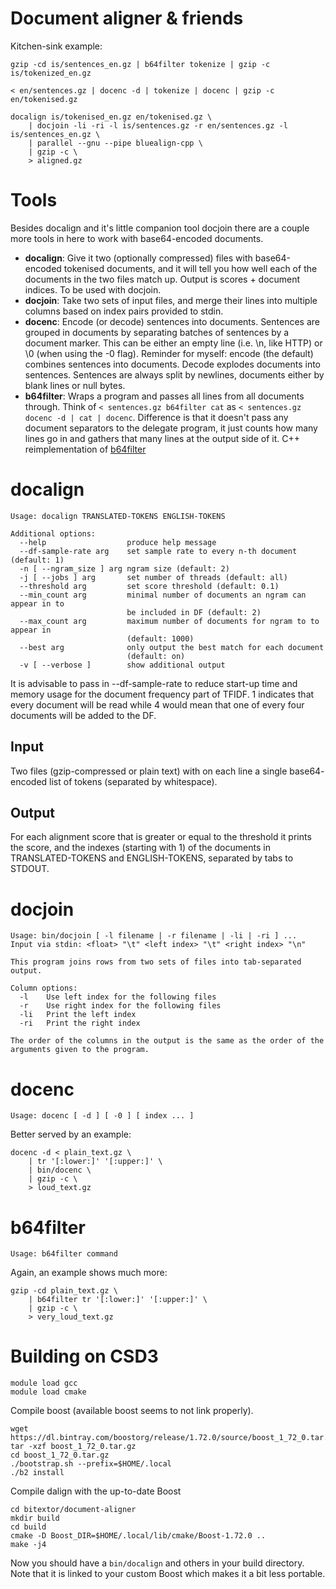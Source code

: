 # Document aligner & friends

Kitchen-sink example:
```
gzip -cd is/sentences_en.gz | b64filter tokenize | gzip -c is/tokenized_en.gz

< en/sentences.gz | docenc -d | tokenize | docenc | gzip -c en/tokenised.gz

docalign is/tokenised_en.gz en/tokenised.gz \
    | docjoin -li -ri -l is/sentences.gz -r en/sentences.gz -l is/sentences_en.gz \
    | parallel --gnu --pipe bluealign-cpp \
    | gzip -c \
    > aligned.gz
```

# Tools
Besides docalign and it's little companion tool docjoin there are a couple more tools in here to work with base64-encoded documents.

- **docalign**: Give it two (optionally compressed) files with base64-encoded tokenised documents, and it will tell you how well each of the documents in the two files match up. Output is scores + document indices. To be used with docjoin.
- **docjoin**: Take two sets of input files, and merge their lines into multiple columns based on index pairs provided to stdin.
- **docenc**: Encode (or decode) sentences into documents. Sentences are grouped in documents by separating batches of sentences by a document marker. This can be either an empty line (i.e. \n, like HTTP) or \0 (when using the -0 flag). Reminder for myself: encode (the default) combines sentences into documents. Decode explodes documents into sentences. Sentences are always split by newlines, documents either by blank lines or null bytes.
- **b64filter**: Wraps a program and passes all lines from all documents through. Think of `< sentences.gz b64filter cat` as `< sentences.gz docenc -d | cat | docenc`. Difference is that it doesn't pass any document separators to the delegate program, it just counts how many lines go in and gathers that many lines at the output side of it. C++ reimplementation of [b64filter](https://github.com/paracrawl/b64filter)

# docalign
```
Usage: docalign TRANSLATED-TOKENS ENGLISH-TOKENS

Additional options:
  --help                  produce help message
  --df-sample-rate arg    set sample rate to every n-th document (default: 1)
  -n [ --ngram_size ] arg ngram size (default: 2)
  -j [ --jobs ] arg       set number of threads (default: all)
  --threshold arg         set score threshold (default: 0.1)
  --min_count arg         minimal number of documents an ngram can appear in to
                          be included in DF (default: 2)
  --max_count arg         maximum number of documents for ngram to to appear in
                          (default: 1000)
  --best arg              only output the best match for each document
                          (default: on)
  -v [ --verbose ]        show additional output
```

It is advisable to pass in --df-sample-rate to reduce start-up time and memory
usage for the document frequency part of TFIDF. 1 indicates that every document
will be read while 4 would mean that one of every four documents will be added
to the DF.

## Input
Two files (gzip-compressed or plain text) with on each line a single base64-
encoded list of tokens (separated by whitespace).

## Output
For each alignment score that is greater or equal to the threshold it prints the
score, and the indexes (starting with 1) of the documents in TRANSLATED-TOKENS
and ENGLISH-TOKENS, separated by tabs to STDOUT.

# docjoin
```
Usage: bin/docjoin [ -l filename | -r filename | -li | -ri ] ...
Input via stdin: <float> "\t" <left index> "\t" <right index> "\n"

This program joins rows from two sets of files into tab-separated output.

Column options:
  -l    Use left index for the following files
  -r    Use right index for the following files
  -li   Print the left index
  -ri   Print the right index

The order of the columns in the output is the same as the order of the
arguments given to the program.
```

# docenc
```
Usage: docenc [ -d ] [ -0 ] [ index ... ]
```

Better served by an example:
```
docenc -d < plain_text.gz \
	| tr '[:lower:]' '[:upper:]' \
	| bin/docenc \
	| gzip -c \
	> loud_text.gz
```

# b64filter
```
Usage: b64filter command
```

Again, an example shows much more:
```
gzip -cd plain_text.gz \
	| b64filter tr '[:lower:]' '[:upper:]' \
	| gzip -c \
	> very_loud_text.gz
```

# Building on CSD3
```
module load gcc
module load cmake
```

Compile boost (available boost seems to not link properly).
```
wget https://dl.bintray.com/boostorg/release/1.72.0/source/boost_1_72_0.tar.gz
tar -xzf boost_1_72_0.tar.gz
cd boost_1_72_0.tar.gz
./bootstrap.sh --prefix=$HOME/.local
./b2 install
```

Compile dalign with the up-to-date Boost
```
cd bitextor/document-aligner
mkdir build
cd build
cmake -D Boost_DIR=$HOME/.local/lib/cmake/Boost-1.72.0 ..
make -j4
```

Now you should have a `bin/docalign` and others in your build directory. Note that it is
linked to your custom Boost which makes it a bit less portable.
